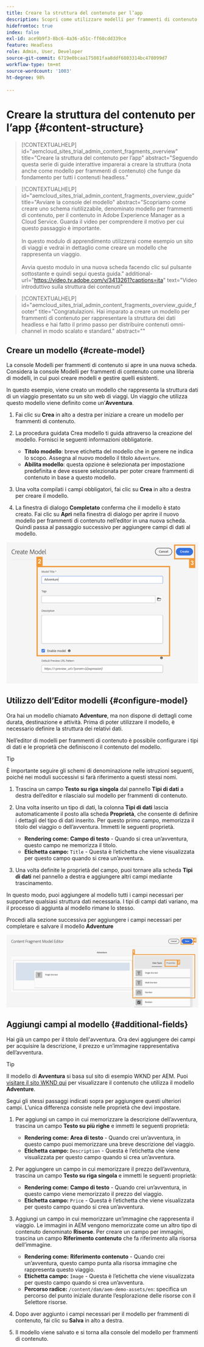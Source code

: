 ```yaml
---
title: Creare la struttura del contenuto per l’app
description: Scopri come utilizzare modelli per frammenti di contenuto AEM per creare la struttura che funge da base per i contenuti headless.
hidefromtoc: true
index: false
exl-id: ace9b9f3-8bc6-4a36-a51c-ff60cdd339ce
feature: Headless
role: Admin, User, Developer
source-git-commit: 6719e0bcaa175081faa8ddf6803314bc478099d7
workflow-type: tm+mt
source-wordcount: '1003'
ht-degree: 98%

---
```



# Creare la struttura del contenuto per l’app {#content-structure}

>[!CONTEXTUALHELP]
>id="aemcloud_sites_trial_admin_content_fragments_overview"
>title="Creare la struttura del contenuto per l’app"
>abstract="Seguendo questa serie di guide interattive imparerai a creare la struttura (nota anche come modello per frammenti di contenuto) che funge da fondamento per tutti i contenuti headless."

>[!CONTEXTUALHELP]
>id="aemcloud_sites_trial_admin_content_fragments_overview_guide"
>title="Avviare la console del modello"
>abstract="Scopriamo come creare uno schema riutilizzabile, denominato modello per frammenti di contenuto, per il contenuto in Adobe Experience Manager as a Cloud Service. Guarda il video per comprendere il motivo per cui questo passaggio è importante. <br><br>In questo modulo di apprendimento utilizzerai come esempio un sito di viaggi e vedrai in dettaglio come creare un modello che rappresenta un viaggio.<br><br>Avvia questo modulo in una nuova scheda facendo clic sul pulsante sottostante e quindi segui questa guida."
>additional-url="https://video.tv.adobe.com/v/3413261?captions=ita" text="Video introduttivo sulla struttura dei contenuti"

>[!CONTEXTUALHELP]
>id="aemcloud_sites_trial_admin_content_fragments_overview_guide_footer"
>title="Congratulazioni. Hai imparato a creare un modello per frammenti di contenuto per rappresentare la struttura dei dati headless e hai fatto il primo passo per distribuire contenuti omni-channel in modo scalato e standard."
>abstract=""

## Creare un modello {#create-model}

La console Modelli per frammenti di contenuto si apre in una nuova scheda. Considera la console Modelli per frammenti di contenuto come una libreria di modelli, in cui puoi creare modelli e gestire quelli esistenti.

In questo esempio, viene creato un modello che rappresenta la struttura dati di un viaggio presentato su un sito web di viaggi. Un viaggio che utilizza questo modello viene definito come un’**Avventura**.

1. Fai clic su **Crea** in alto a destra per iniziare a creare un modello per frammenti di contenuto.

1. La procedura guidata Crea modello ti guida attraverso la creazione del modello. Fornisci le seguenti informazioni obbligatorie.

   * **Titolo modello**: breve etichetta del modello che in genere ne indica lo scopo. Assegna al nuovo modello il titolo `Adventure`.
   * **Abilita modello**: questa opzione è selezionata per impostazione predefinita e deve essere selezionata per poter creare frammenti di contenuto in base a questo modello.

1. Una volta compilati i campi obbligatori, fai clic su **Crea** in alto a destra per creare il modello.

1. La finestra di dialogo **Completato** conferma che il modello è stato creato. Fai clic su **Apri** nella finestra di dialogo per aprire il nuovo modello per frammenti di contenuto nell’editor in una nuova scheda. Quindi passa al passaggio successivo per aggiungere campi di dati al modello.

![Passaggi due e tre della creazione di un modello per frammenti di contenuto](assets/do-not-localize/create-model.png)

## Utilizzo dell’Editor modelli {#configure-model}

Ora hai un modello chiamato **Adventure**, ma non dispone di dettagli come durata, destinazione e attività. Prima di poter utilizzare il modello, è necessario definire la struttura dei relativi dati.

Nell’editor di modelli per frammenti di contenuto è possibile configurare i tipi di dati e le proprietà che definiscono il contenuto del modello.

>[!TIP]
>
>È importante seguire gli schemi di denominazione nelle istruzioni seguenti, poiché nei moduli successivi si farà riferimento a questi stessi nomi.

1. Trascina un campo **Testo su riga singola** dal pannello **Tipi di dati** a destra dell’editor e rilascialo sul modello per frammenti di contenuto.

1. Una volta inserito un tipo di dati, la colonna **Tipi di dati** lascia automaticamente il posto alla scheda **Proprietà**, che consente di definire i dettagli del tipo di dati inserito. Per questo primo campo, memorizza il titolo del viaggio o dell’avventura. Immetti le seguenti proprietà.

   * **Rendering come:** **Campo di testo** - Quando si crea un’avventura, questo campo ne memorizza il titolo.
   * **Etichetta campo:** `Title` - Questa è l’etichetta che viene visualizzata per questo campo quando si crea un’avventura.

1. Una volta definite le proprietà del campo, puoi tornare alla scheda **Tipi di dati** nel pannello a destra e aggiungere altri campi mediante trascinamento.

In questo modo, puoi aggiungere al modello tutti i campi necessari per supportare qualsiasi struttura dati necessaria. I tipi di campi dati variano, ma il processo di aggiunta al modello rimane lo stesso.

Procedi alla sezione successiva per aggiungere i campi necessari per completare e salvare il modello **Adventure**

![Passaggi uno, due e tre per aggiungere campi al modello](assets/do-not-localize/define-model-fields.png)

## Aggiungi campi al modello {#additional-fields}

Hai già un campo per il titolo dell&#39;avventura. Ora devi aggiungere dei campi per acquisire la descrizione, il prezzo e un’immagine rappresentativa dell’avventura.

>[!TIP]
>
>Il modello di **Avventura** si basa sul sito di esempio WKND per AEM. Puoi [visitare il sito WKND qui](https://wknd.site/us/en/adventures/yosemite-backpacking.html) per visualizzare il contenuto che utilizza il modello **Adventure**.

Segui gli stessi passaggi indicati sopra per aggiungere questi ulteriori campi. L’unica differenza consiste nelle proprietà che devi impostare.

1. Per aggiungi un campo in cui memorizzare la descrizione dell’avventura, trascina un campo **Testo su più righe** e immetti le seguenti proprietà:

   * **Rendering come:** **Area di testo** - Quando crei un’avventura, in questo campo puoi memorizzare una breve descrizione del viaggio.
   * **Etichetta campo:** `Description` - Questa è l’etichetta che viene visualizzata per questo campo quando si crea un’avventura.

1. Per aggiungere un campo in cui memorizzare il prezzo dell’avventura, trascina un campo **Testo su riga singola** e immetti le seguenti proprietà:

   * **Rendering come:** **Campo di testo** - Quando crei un’avventura, in questo campo viene memorizzato il prezzo del viaggio.
   * **Etichetta campo:** `Price` - Questa è l’etichetta che viene visualizzata per questo campo quando si crea un’avventura.

1. Aggiungi un campo in cui memorizzare un’immagine che rappresenta il viaggio. Le immagini in AEM vengono memorizzate come un altro tipo di contenuto denominato **Risorse**. Per creare un campo per immagini, trascina un campo **Riferimento contenuto** che fa riferimento alla risorsa dell’immagine.

   * **Rendering come:** **Riferimento contenuto** - Quando crei un’avventura, questo campo punta alla risorsa immagine che rappresenta questo viaggio.
   * **Etichetta campo:** `Image` - Questa è l’etichetta che viene visualizzata per questo campo quando si crea un’avventura.
   * **Percorso radice:** `/content/dam/aem-demo-assets/en`: specifica un percorso del punto iniziale durante l’esplorazione delle risorse con il Selettore risorse.

1. Dopo aver aggiunto i campi necessari per il modello per frammenti di contenuto, fai clic su **Salva** in alto a destra.

1. Il modello viene salvato e si torna alla console del modello per frammenti di contenuto.
